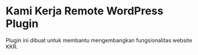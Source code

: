 # Kami Kerja Remote WordPress Plugin

Plugin ini dibuat untuk membantu mengembangkan fungsionalitas website KKR.
